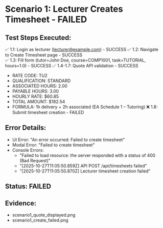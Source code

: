 # Scenario 1: Lecturer Creates Timesheet - FAILED

## Test Steps Executed:
✅ 1.1: Login as lecturer (lecturer@example.com) - SUCCESS
✅ 1.2: Navigate to Create Timesheet page - SUCCESS  
✅ 1.3: Fill form (tutor=John Doe, course=COMP1001, task=TUTORIAL, hours=1.0) - SUCCESS
✅ 1.4-1.7: Quote API validation - SUCCESS
  - RATE CODE: TU2
  - QUALIFICATION: STANDARD
  - ASSOCIATED HOURS: 2.00
  - PAYABLE HOURS: 3.00
  - HOURLY RATE: $60.85
  - TOTAL AMOUNT: $182.54
  - FORMULA: 1h delivery + 2h associated (EA Schedule 1 – Tutoring)
❌ 1.8: Submit timesheet creation - FAILED

## Error Details:
- UI Error: "An error occurred: Failed to create timesheet"
- Modal Error: "Failed to create timesheet"
- Console Errors:
  - "Failed to load resource: the server responded with a status of 400 (Bad Request)"
  - "[2025-10-27T11:05:50.859Z] API POST /api/timesheets failed"
  - "[2025-10-27T11:05:50.870Z] Lecturer timesheet creation failed"

## Status: FAILED
## Evidence: 
- scenario1_quote_displayed.png
- scenario1_create_failed.png
